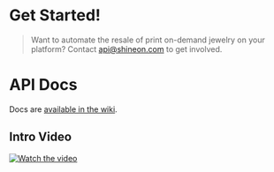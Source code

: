 # Get Started!

> Want to automate the resale of print on-demand jewelry on your platform? 
Contact api@shineon.com to get involved.

# API Docs

Docs are [available in the wiki](https://github.com/ShineOnCom/api/wiki).

## Intro Video

[![Watch the video](https://shineon-cdn-public.s3.amazonaws.com/api-partners-skus-dashboard-engraving.png)](https://vimeo.com/369462670)

